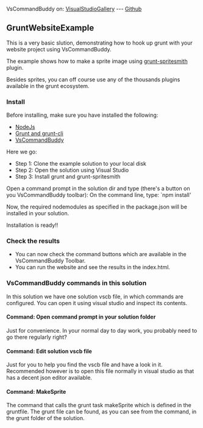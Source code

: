 ﻿VsCommandBuddy on: [VisualStudioGallery](http://visualstudiogallery.msdn.microsoft.com/f5da988e-2ec1-4061-a569-46d09733c668) --- [Github](https://github.com/PaulHuizer/VsCommandBuddy)

## GruntWebsiteExample
This is a very basic slution, demonstrating how to hook up grunt with your website project using VsCommandBuddy.

The example shows how to make a sprite image using [grunt-spritesmith](https://www.npmjs.org/package/grunt-spritesmith) plugin.

Besides sprites, you can off course use any of the thousands plugins available in the grunt ecosystem.

### Install
Before installing, make sure you have installed the following:
- [NodeJs](http://nodejs.org/)
- [Grunt and grunt-cli](http://gruntjs.com/getting-started)
- [VsCommandBuddy](http://visualstudiogallery.msdn.microsoft.com/f5da988e-2ec1-4061-a569-46d09733c668)


Here we go:
- Step 1: Clone the example solution to your local disk
- Step 2: Open the solution using Visual Studio
- Step 3: Install grunt and grunt-spritesmith

Open a command prompt in the solution dir and type (there's a button on you VsCommandBuddy toolbar):
On the command line, type:
`npm install'

Now, the required nodemodules as specified in the package.json will be installed in your solution.

Installation is ready!!

### Check the results
- You can now check the command buttons which are available in the VsCommandBuddy Toolbar. 
- You can run the website and see the results in the index.html.




### VsCommandBuddy commands in this solution
In this solution we have one solution vscb file, in which commands are configured. You can open it using visual studio and inspect its contents.

#### Command: Open command prompt in your solution folder
Just for convenience. In your normal day to day work, you probably need to go there regularly right?

#### Command: Edit solution vscb file
Just for you to help you find the vscb file and have a look in it. Recommended however is to open this file normally in visual studio as that has a decent json editor available.

#### Command: MakeSprite
The command that calls the grunt task makeSprite which is defined in the gruntfile. The grunt file can be found, as you can see from the command, in the grunt folder of the solution.

